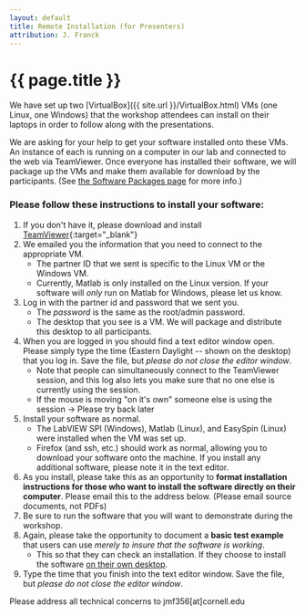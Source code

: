 ```yaml
---
layout: default
title: Remote Installation (for Presenters)
attribution: J. Franck
---
```

# {{ page.title }}

We have set up two [VirtualBox]({{ site.url }}/VirtualBox.html) VMs (one Linux, one Windows) that the workshop attendees can install on their laptops in order to follow along with the presentations.

We are asking for your help to get your software installed onto these VMs.  An instance of each is running on a computer in our lab and connected to the web via TeamViewer.  Once everyone has installed their software, we will package up the VMs and make them available for download by the participants.
(See [the Software Packages page]({{site.baseurl}}/Software_Packages.html) for more info.)

### Please follow these instructions to install your software:

1. If you don't have it, please download and install [TeamViewer](https://www.teamviewer.com/){:target="_blank"}
1. We emailed you the information that you need to connect to the appropriate VM.
    * The partner ID that we sent is specific to the Linux VM or the Windows VM.
    * Currently, Matlab is only installed on the Linux version.  If your software will *only* run on Matlab for Windows, please let us know.
1. Log in with the partner id and password that we sent you.
    * The *password* is the same as the root/admin password.
    * The desktop that you see is a VM.  We will package and distribute this desktop to all participants.
1. When you are logged in you should find a text editor window open.  Please simply type the time (Eastern Daylight -- shown on the desktop) that you log in.  Save the file, but *please do not close the editor window*.
    * Note that people can simultaneously connect to the TeamViewer session, and this log also lets you make sure that no one else is currently using the session.
    * If the mouse is moving "on it's own" someone else is using the session → Please try back later
1. Install your software as normal.
    * The LabVIEW SPI (Windows), Matlab (Linux), and EasySpin (Linux) were installed when the VM was set up.
    * Firefox (and ssh, etc.) should work as normal, allowing you to download your software onto the machine.  If you install any additional software, please note it in the text editor.
1. As you install, please take this as an opportunity to **format installation instructions for those who want to install the software directly on their computer**.  Please email this to the address below. (Please email source documents, not PDFs)
1. Be sure to run the software that you will want to demonstrate during the workshop.
1. Again, please take the opportunity to document a **basic test example** that users can use *merely to insure that the software is working*.
    * This so that they can check an installation.  If they choose to install the software [on their own desktop]({{site.baseurl}}/Software_Packages.html).
1. Type the time that you finish into the text editor window.  Save the file, but *please do not close the editor window*.

Please address all technical concerns to jmf356[at]cornell.edu
